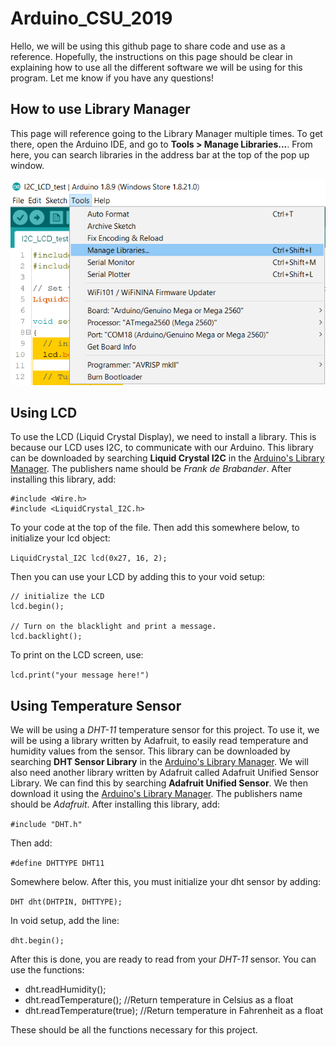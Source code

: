 # Arduino_CSU_2019

Hello, we will be using this github page to share code and use as a reference. Hopefully, the instructions on this page should be clear in explaining how to use all the different software we will be using for this program. Let me know if you have any questions!

## How to use Library Manager
This page will reference going to the Library Manager multiple times. To get there, open the Arduino IDE, and go to **Tools > Manage Libraries...**. From here, you can search libraries in the address bar at the top of the pop up window.

![Picture of said process](https://github.com/penguinpatroller/Arduino_CSU_2019/blob/master/Miscellaneous/picture_for_github.png)

## Using LCD
To use the LCD (Liquid Crystal Display), we need to install a library. This is because our LCD uses I2C, to communicate with our Arduino. This library can be downloaded by searching **Liquid Crystal I2C** in the [Arduino's Library Manager](https://github.com/penguinpatroller/Arduino_CSU_2019#how-to-use-library-manager). The publishers name should be *Frank de Brabander*. After installing this library, add:

```
#include <Wire.h>
#include <LiquidCrystal_I2C.h>
```

To your code at the top of the file. Then add this somewhere below, to initialize your lcd object:

`LiquidCrystal_I2C lcd(0x27, 16, 2);`

Then you can use your LCD by adding this to your void setup:

```
// initialize the LCD
lcd.begin();

// Turn on the blacklight and print a message.
lcd.backlight();
```

To print on the LCD screen, use:

  `lcd.print("your message here!")`


## Using Temperature Sensor
We will be using a *DHT-11* temperature sensor for this project. To use it, we will be using a library written by Adafruit, to easily read temperature and humidity values from the sensor. This library can be downloaded by searching **DHT Sensor Library** in the [Arduino's Library Manager](https://github.com/penguinpatroller/Arduino_CSU_2019#how-to-use-library-manager). We will also need another library written by Adafruit called Adafruit Unified Sensor Library. We can find this by searching **Adafruit Unified Sensor**. We then download it using the [Arduino's Library Manager](https://github.com/penguinpatroller/Arduino_CSU_2019#how-to-use-library-manager). The publishers name should be *Adafruit*. After installing this library, add:

`#include "DHT.h"`

Then add:

`#define DHTTYPE DHT11 `

Somewhere below. After this, you must initialize your dht sensor by adding:

`DHT dht(DHTPIN, DHTTYPE);`

In void setup, add the line:

`dht.begin();`

After this is done, you are ready to read from your *DHT-11* sensor. You can use the functions:
* dht.readHumidity();
* dht.readTemperature(); //Return temperature in Celsius as a float
* dht.readTemperature(true); //Return temperature in Fahrenheit as a float

These should be all the functions necessary for this project.
